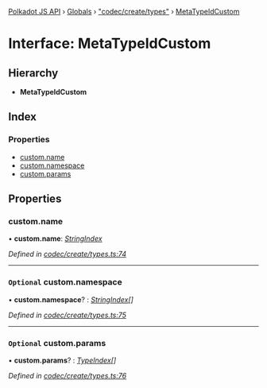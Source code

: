 [Polkadot JS API](../README.md) › [Globals](../globals.md) › ["codec/create/types"](../modules/_codec_create_types_.md) › [MetaTypeIdCustom](_codec_create_types_.metatypeidcustom.md)

# Interface: MetaTypeIdCustom

## Hierarchy

* **MetaTypeIdCustom**

## Index

### Properties

* [custom.name](_codec_create_types_.metatypeidcustom.md#custom.name)
* [custom.namespace](_codec_create_types_.metatypeidcustom.md#optional-custom.namespace)
* [custom.params](_codec_create_types_.metatypeidcustom.md#optional-custom.params)

## Properties

###  custom.name

• **custom.name**: *[StringIndex](../modules/_codec_create_types_.md#stringindex)*

*Defined in [codec/create/types.ts:74](https://github.com/polkadot-js/api/blob/30f62f4024/packages/types/src/codec/create/types.ts#L74)*

___

### `Optional` custom.namespace

• **custom.namespace**? : *[StringIndex](../modules/_codec_create_types_.md#stringindex)[]*

*Defined in [codec/create/types.ts:75](https://github.com/polkadot-js/api/blob/30f62f4024/packages/types/src/codec/create/types.ts#L75)*

___

### `Optional` custom.params

• **custom.params**? : *[TypeIndex](../modules/_codec_create_types_.md#typeindex)[]*

*Defined in [codec/create/types.ts:76](https://github.com/polkadot-js/api/blob/30f62f4024/packages/types/src/codec/create/types.ts#L76)*
